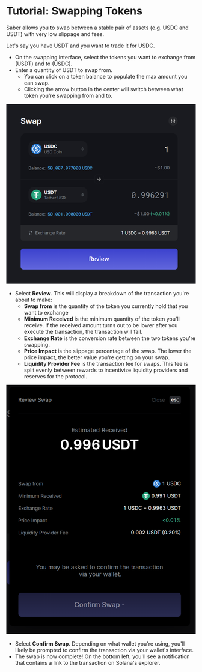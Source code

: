 # Tutorial: Swapping Tokens

Saber allows you to swap between a stable pair of assets (e.g. USDC and USDT) with very low slippage and fees.

Let's say you have USDT and you want to trade it for USDC.

- On the swapping interface, select the tokens you want to exchange from (USDT) and to (USDC).
- Enter a quantity of USDT to swap from.&#x20;
  - You can click on a token balance to populate the max amount you can swap.
  - Clicking the arrow button in the center will switch between what token you're swapping from and to.

![](/assets/saber-swap.png)

- Select **Review**. This will display a breakdown of the transaction you're about to make:
  - **Swap from** is the quantity of the token you currently hold that you want to exchange
  - **Minimum Received** is the minimum quantity of the token you'll receive. If the received amount turns out to be lower after you execute the transaction, the transaction will fail.
  - **Exchange Rate** is the conversion rate between the two tokens you're swapping.
  - **Price Impact** is the slippage percentage of the swap. The lower the price impact, the better value you're getting on your swap.
  - **Liquidity Provider Fee** is the transaction fee for swaps. This fee is split evenly between rewards to incentivize liquidity providers and reserves for the protocol.

![](/assets/swap-confirm.png)

- Select **Confirm Swap**. Depending on what wallet you're using, you'll likely be prompted to confirm the transaction via your wallet's interface.
- The swap is now complete! On the bottom left, you'll see a notification that contains a link to the transaction on Solana's explorer.
